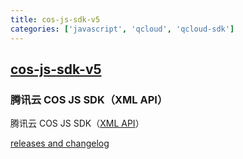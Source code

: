 ```yaml
---
title: cos-js-sdk-v5
categories: ['javascript', 'qcloud', 'qcloud-sdk']
---
```

## [cos-js-sdk-v5](https://github.com/tencentyun/cos-js-sdk-v5)

### 腾讯云 COS JS SDK（XML API）


腾讯云 COS JS SDK（[XML API](https://cloud.tencent.com/document/product/436/7751)）

[releases and changelog](https://github.com/tencentyun/cos-js-sdk-v5/releases)
